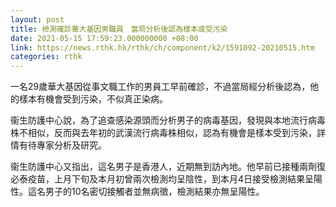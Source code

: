 ```yaml
---
layout: post
title: 檢測確診華大基因男職員　當局分析後認為樣本或受污染
date: 2021-05-15 17:59:23.000000000 +08:00
link: https://news.rthk.hk/rthk/ch/component/k2/1591092-20210515.htm
categories: rthk
---
```


一名29歲華大基因從事文職工作的男員工早前確診，不過當局經分析後認為，他的樣本有機會受到污染，不似真正染病。

衞生防護中心說，為了追查感染源頭而分析男子的病毒基因，發現與本地流行病毒株不相似，反而與去年初的武漢流行病毒株相似，認為有機會是樣本受到污染，詳情有待專家分析及研究。

衞生防護中心又指出，這名男子是香港人，近期無到訪內地。他早前已接種兩劑復必泰疫苗，上月下旬及本月初曾兩次檢測均呈陰性，到本月4日接受檢測結果呈陽性。這名男子的10名密切接觸者並無病徵，檢測結果亦無呈陽性。
